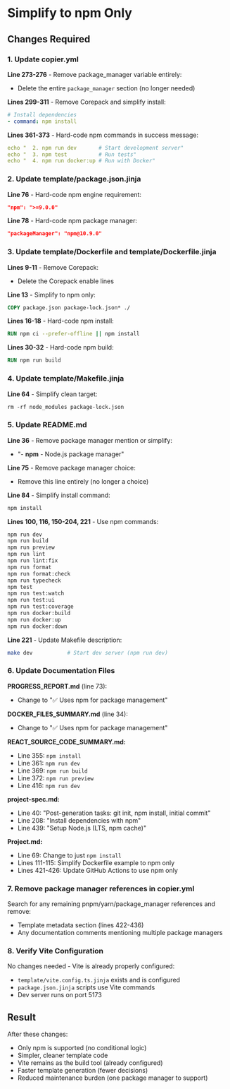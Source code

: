 <!-- 6d797774-b2e4-42b6-a886-3a3bcd2248d1 8559c7f5-6f46-49a7-bda6-7b5f806142a0 -->
# Simplify to npm Only

## Changes Required

### 1. Update copier.yml

**Line 273-276** - Remove package_manager variable entirely:

- Delete the entire `package_manager` section (no longer needed)

**Lines 299-311** - Remove Corepack and simplify install:

```yaml
# Install dependencies
- command: npm install
```

**Lines 361-373** - Hard-code npm commands in success message:

```yaml
echo "  2. npm run dev       # Start development server"
echo "  3. npm test          # Run tests"
echo "  4. npm run docker:up # Run with Docker"
```

### 2. Update template/package.json.jinja

**Line 76** - Hard-code npm engine requirement:

```json
"npm": ">=9.0.0"
```

**Line 78** - Hard-code npm package manager:

```json
"packageManager": "npm@10.9.0"
```

### 3. Update template/Dockerfile and template/Dockerfile.jinja

**Lines 9-11** - Remove Corepack:

- Delete the Corepack enable lines

**Line 13** - Simplify to npm only:

```dockerfile
COPY package.json package-lock.json* ./
```

**Lines 16-18** - Hard-code npm install:

```dockerfile
RUN npm ci --prefer-offline || npm install
```

**Lines 30-32** - Hard-code npm build:

```dockerfile
RUN npm run build
```

### 4. Update template/Makefile.jinja

**Line 64** - Simplify clean target:

```makefile
rm -rf node_modules package-lock.json
```

### 5. Update README.md

**Line 36** - Remove package manager mention or simplify:

- "- **npm** - Node.js package manager"

**Line 75** - Remove package manager choice:

- Remove this line entirely (no longer a choice)

**Line 84** - Simplify install command:

```bash
npm install
```

**Lines 100, 116, 150-204, 221** - Use npm commands:

```bash
npm run dev
npm run build
npm run preview
npm run lint
npm run lint:fix
npm run format
npm run format:check
npm run typecheck
npm test
npm run test:watch
npm run test:ui
npm run test:coverage
npm run docker:build
npm run docker:up
npm run docker:down
```

**Line 221** - Update Makefile description:

```bash
make dev           # Start dev server (npm run dev)
```

### 6. Update Documentation Files

**PROGRESS_REPORT.md** (line 73):

- Change to "✅ Uses npm for package management"

**DOCKER_FILES_SUMMARY.md** (line 34):

- Change to "✅ Uses npm for package management"

**REACT_SOURCE_CODE_SUMMARY.md:**

- Line 355: `npm install`
- Line 361: `npm run dev`
- Line 369: `npm run build`
- Line 372: `npm run preview`
- Line 416: `npm run dev`

**project-spec.md:**

- Line 40: "Post-generation tasks: git init, npm install, initial commit"
- Line 208: "Install dependencies with npm"
- Line 439: "Setup Node.js (LTS, npm cache)"

**Project.md:**

- Line 69: Change to just `npm install`
- Lines 111-115: Simplify Dockerfile example to npm only
- Lines 421-426: Update GitHub Actions to use npm only

### 7. Remove package manager references in copier.yml

Search for any remaining pnpm/yarn/package_manager references and remove:

- Template metadata section (lines 422-436)
- Any documentation comments mentioning multiple package managers

### 8. Verify Vite Configuration

No changes needed - Vite is already properly configured:

- `template/vite.config.ts.jinja` exists and is configured
- `package.json.jinja` scripts use Vite commands
- Dev server runs on port 5173

## Result

After these changes:

- Only npm is supported (no conditional logic)
- Simpler, cleaner template code
- Vite remains as the build tool (already configured)
- Faster template generation (fewer decisions)
- Reduced maintenance burden (one package manager to support)